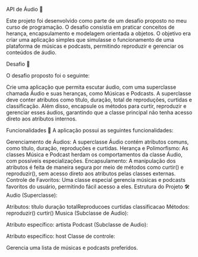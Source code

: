 API de Áudio 🎵

Este projeto foi desenvolvido como parte de um desafio proposto no meu curso de programação. O desafio consistia em praticar conceitos de herança, encapsulamento e modelagem orientada a objetos. O objetivo era criar uma aplicação simples que simulasse o funcionamento de uma plataforma de músicas e podcasts, permitindo reproduzir e gerenciar os conteúdos de áudio.

Desafio 🎯

O desafio proposto foi o seguinte:

Crie uma aplicação que permita escutar áudio, com uma superclasse chamada Áudio e suas heranças, como Músicas e Podcasts. A superclasse deve conter atributos como título, duração, total de reproduções, curtidas e classificação. Além disso, encapsule os métodos para curtir, reproduzir e gerenciar esses áudios, garantindo que a classe principal não tenha acesso direto aos atributos internos.

Funcionalidades 🚀
A aplicação possui as seguintes funcionalidades:

Gerenciamento de Áudios: A superclasse Áudio contém atributos comuns, como título, duração, reproduções e curtidas.
Herança e Polimorfismo: As classes Música e Podcast herdam os comportamentos da classe Áudio, com possíveis especializações.
Encapsulamento: A manipulação dos atributos é feita de maneira segura por meio de métodos como curtir() e reproduzir(), sem acesso direto aos atributos pelas classes externas.
Controle de Favoritos: Uma classe especial gerencia músicas e podcasts favoritos do usuário, permitindo fácil acesso a eles.
Estrutura do Projeto 🛠️
Audio (Superclasse):

Atributos:
título
duração
totalReproducoes
curtidas
classificacao
Métodos:
reproduzir()
curtir()
Musica (Subclasse de Audio):

Atributo específico:
artista
Podcast (Subclasse de Audio):

Atributo específico:
host
Classe de controle:

Gerencia uma lista de músicas e podcasts preferidos.
